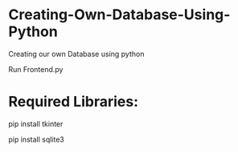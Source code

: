 # Creating-Own-Database-Using-Python
Creating our own Database using python

 Run Frontend.py

# Required Libraries:

pip install tkinter

pip install sqlite3
